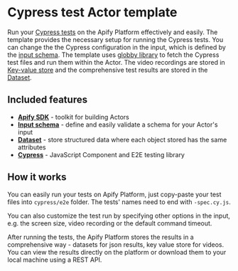 # Cypress test Actor template

Run your [Cypress tests](https://www.cypress.io) on the Apify Platform effectively and easily. The template provides the necessary setup for running the Cypress tests. You can change the the Cypress configuration in the input, which is defined by the [input schema](https://docs.apify.com/platform/actors/development/input-schema). The template uses [globby library](https://www.jsdocs.io/package/globby) to fetch the Cypress test files and run them within the Actor. The video recordings are stored in [Key-value store](https://docs.apify.com/platform/storage/key-value-store) and the comprehensive test results are stored in the [Dataset](https://docs.apify.com/platform/storage/dataset).

## Included features

- **[Apify SDK](https://docs.apify.com/api/client/js/)** - toolkit for building Actors
- **[Input schema](https://docs.apify.com/platform/actors/development/input-schema)** - define and easily validate a schema for your Actor's input
- **[Dataset](https://docs.apify.com/sdk/js/docs/guides/result-storage#dataset)** - store structured data where each object stored has the same attributes
- **[Cypress](https://www.cypress.io/)** - JavaScript Component and E2E testing library

## How it works

You can easily run your tests on Apify Platform, just copy-paste your test files into `cypress/e2e` folder. The tests' names need to end with `-spec.cy.js`.

You can also customize the test run by specifying other options in the input, e.g. the screen size, video recording or the default command timeout.

After running the tests, the Apify Platform stores the results in a comprehensive way - datasets for json results, key value store for videos. You can view the results directly on the platform or download them to your local machine using a REST API.
